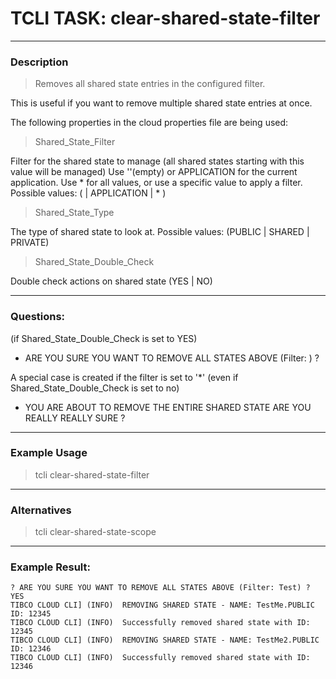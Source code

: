 # TCLI TASK: clear-shared-state-filter

---
### Description
> Removes all shared state entries in the configured filter.

This is useful if you want to remove multiple shared state entries at once.

The following properties in the cloud properties file are being used:

> Shared_State_Filter

Filter for the shared state to manage (all shared states starting with this value will be managed)
Use ''(empty) or APPLICATION for the current application. Use * for all values, or use a specific value to apply a filter.
Possible values: ( <Filter> | APPLICATION | * )

> Shared_State_Type

The type of shared state to look at.
Possible values: (PUBLIC | SHARED | PRIVATE)

> Shared_State_Double_Check

Double check actions on shared state (YES | NO)

---
### Questions:

(if Shared_State_Double_Check is set to YES)
* ARE YOU SURE YOU WANT TO REMOVE ALL STATES ABOVE (Filter: <FILTER>) ?

A special case is created if the filter is set to '*' (even if Shared_State_Double_Check is set to no)
* YOU ARE ABOUT TO REMOVE THE ENTIRE SHARED STATE ARE YOU REALLY REALLY SURE ?

---
### Example Usage
> tcli clear-shared-state-filter

---
### Alternatives
> tcli clear-shared-state-scope

---
### Example Result:

```console
? ARE YOU SURE YOU WANT TO REMOVE ALL STATES ABOVE (Filter: Test) ? YES
TIBCO CLOUD CLI] (INFO)  REMOVING SHARED STATE - NAME: TestMe.PUBLIC ID: 12345
TIBCO CLOUD CLI] (INFO)  Successfully removed shared state with ID: 12345
TIBCO CLOUD CLI] (INFO)  REMOVING SHARED STATE - NAME: TestMe2.PUBLIC ID: 12346
TIBCO CLOUD CLI] (INFO)  Successfully removed shared state with ID: 12346 
```
